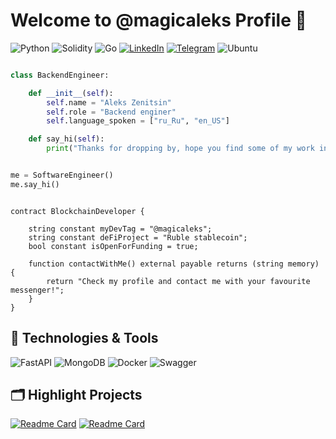 # Welcome to @magicaleks Profile 👋

![Python](https://img.shields.io/badge/python-3670A0?style=for-the-badge&logo=python&logoColor=ffdd54)
![Solidity](https://img.shields.io/badge/Solidity-%23363636.svg?style=for-the-badge&logo=solidity&logoColor=white)
![Go](https://img.shields.io/badge/go-%2300ADD8.svg?style=for-the-badge&logo=go&logoColor=white)
[![LinkedIn](https://img.shields.io/badge/linkedin-%230077B5.svg?style=for-the-badge&logo=linkedin&logoColor=white)](https://ru.linkedin.com/in/magicaleks)
[![Telegram](https://img.shields.io/badge/Telegram-2CA5E0?style=for-the-badge&logo=telegram&logoColor=white)](https://t.me/magicaleks)
![Ubuntu](https://img.shields.io/badge/Ubuntu-E95420?style=for-the-badge&logo=ubuntu&logoColor=white)

```python

class BackendEngineer:

    def __init__(self):
        self.name = "Aleks Zenitsin"
        self.role = "Backend enginer"
        self.language_spoken = ["ru_Ru", "en_US"]

    def say_hi(self):
        print("Thanks for dropping by, hope you find some of my work interesting.")


me = SoftwareEngineer()
me.say_hi()
```
```solidity

contract BlockchainDeveloper {

    string constant myDevTag = "@magicaleks";
    string constant deFiProject = "Ruble stablecoin";
    bool constant isOpenForFunding = true;

    function contactWithMe() external payable returns (string memory) {
        return "Check my profile and contact me with your favourite messenger!"; 
    }
}
```

## 🔧 Technologies & Tools

![FastAPI](https://img.shields.io/badge/FastAPI-005571?style=for-the-badge&logo=fastapi)
![MongoDB](https://img.shields.io/badge/MongoDB-%234ea94b.svg?style=for-the-badge&logo=mongodb&logoColor=white)
![Docker](https://img.shields.io/badge/docker-%230db7ed.svg?style=for-the-badge&logo=docker&logoColor=white)
![Swagger](https://img.shields.io/badge/-Swagger-%23Clojure?style=for-the-badge&logo=swagger&logoColor=white)

## 🗂️ Highlight Projects
[![Readme Card](https://github-readme-stats.vercel.app/api/pin/?username=magicaleks&repo=RUBM&show_owner=true)](https://github.com/magicaleks/RUBM)
[![Readme Card](https://github-readme-stats.vercel.app/api/pin/?username=magicaleks&repo=go-bingx&show_owner=true)](https://github.com/magicaleks/Koroche)
